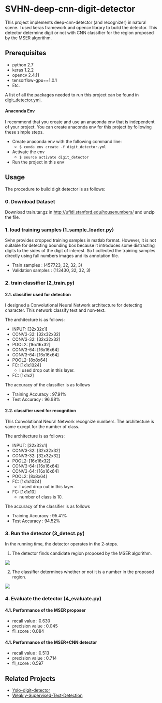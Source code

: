 # SVHN-deep-cnn-digit-detector

This project implements deep-cnn-detector (and recognizer) in natural scene. I used keras framework and opencv library to build the detector.
This detector determine digit or not with CNN classifier for the region proposed by the MSER algorithm.

## Prerequisites

* python 2.7
* keras 1.2.2
* opencv 2.4.11
* tensorflow-gpu==1.0.1
* Etc.

A list of all the packages needed to run this project can be found in [digit_detector.yml](https://github.com/penny4860/SVHN-deep-digit-detector/blob/master/digit_detector.yml). 

#### Anaconda Env

I recommend that you create and use an anaconda env that is independent of your project. You can create anaconda env for this project by following these simple steps.

* Create anaconda env with the following command line:
  * ```$ conda env create -f digit_detector.yml ```
* Activate the env
  * ```$ source activate digit_detector ```
* Run the project in this env


## Usage

The procedure to build digit detector is as follows:

### 0. Download Dataset

Download train.tar.gz in http://ufldl.stanford.edu/housenumbers/ and unzip the file.
 

### 1. load training samples (1_sample_loader.py)

Svhn provides cropped training samples in matlab format. 
However, it is not suitable for detecting bounding box because it introduces some distracting digits to the sides of the digit of interest. So I collected the training samples directly using full numbers images and its annotation file.

* Train samples : (457723, 32, 32, 3)
* Validation samples : (113430, 32, 32, 3)


### 2. train classifier (2_train.py)

#### 2.1. classifier used for detection

I designed a Convolutional Neural Network architecture for detecting character. This network classify text and non-text.

The architecture is as follows:

* INPUT: [32x32x1]
* CONV3-32: [32x32x32]
* CONV3-32: [32x32x32]
* POOL2: [16x16x32]
* CONV3-64: [16x16x64]
* CONV3-64: [16x16x64]
* POOL2: [8x8x64]
* FC: [1x1x1024] 
  * I used drop out in this layer.
* FC: [1x1x2]
  
The accuracy of the classifier is as follows

* Training Accuracy : 97.91%
* Test Accuracy : 96.98%

#### 2.2. classifier used for recognition

This Convolutional Neural Network recognize numbers. The architecture is same except for the number of class.

The architecture is as follows:

* INPUT: [32x32x1]
* CONV3-32: [32x32x32]
* CONV3-32: [32x32x32]
* POOL2: [16x16x32]
* CONV3-64: [16x16x64]
* CONV3-64: [16x16x64]
* POOL2: [8x8x64]
* FC: [1x1x1024] 
  * I used drop out in this layer.
* FC: [1x1x10]
  * number of class is 10.

The accuracy of the classifier is as follows

* Training Accuracy : 95.41%
* Test Accuracy : 94.52%


### 3. Run the detector (3_detect.py)

In the running time, the detector operates in the 2-steps.

1) The detector finds candidate region proposed by the MSER algorithm.

<img src="examples/mser.png">

2) The classifier determines whether or not it is a number in the proposed region.

<img src="examples/classifier.png">


### 4. Evaluate the detector (4_evaluate.py)

#### 4.1. Performance of the MSER proposer

* recall value : 0.630
* precision value : 0.045
* f1_score : 0.084

#### 4.1. Performance of the MSER+CNN detector

* recall value : 0.513
* precision value : 0.714
* f1_score : 0.597
    
## Related Projects

* [Yolo-digit-detector](https://github.com/penny4860/Yolo-digit-detector)
* [Weakly-Supervised-Text-Detection](https://github.com/penny4860/Weakly-Supervised-Text-Detection)

